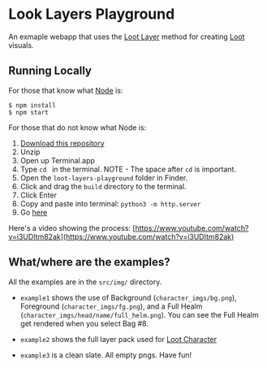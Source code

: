 # Look Layers Playground

An exmaple webapp that uses the [Loot Layer](https://github.com/jordanmessina/loot-layers) method for creating [Loot](https://www.lootproject.com/) visuals.

## Running Locally

For those that know what [Node](https://nodejs.org/en/) is:

```
$ npm install
$ npm start
```

For those that do not know what Node is:

1. [Download this repository](https://github.com/jordanmessina/loot-layers-playground/archive/refs/heads/master.zip)
2. Unzip
3. Open up Terminal.app
4. Type `cd ` in the terminal. NOTE - The space after `cd` is important.
4. Open the `loot-layers-playground` folder in Finder.
5. Click and drag the `build` directory to the terminal.
6. Click Enter
7. Copy and paste into terminal: `python3 -m http.server`
8. Go [here](http://localhost:8000)

Here's a video showing the process: [https://www.youtube.com/watch?v=i3UDItm82ak](https://www.youtube.com/watch?v=i3UDItm82ak)

## What/where are the examples?

All the examples are in the `src/img/` directory.

- `example1` shows the use of Background (`character_imgs/bg.png`), Foreground (`character_imgs/fg.png`), and a Full Healm (`character_imgs/head/name/full_helm.png`). You can see the Full Healm get rendered when you select Bag #8.

- `example2` shows the full layer pack used for [Loot Character](https://www.lootcharacter.com)

- `example3` is a clean slate. All empty pngs. Have fun!

